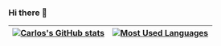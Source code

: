 ### Hi there 👋

<!--
**carloscarucce/carloscarucce** is a ✨ _special_ ✨ repository because its `README.md` (this file) appears on your GitHub profile.

Here are some ideas to get you started:

- 🔭 I’m currently working on ...
- 🌱 I’m currently learning ...
- 👯 I’m looking to collaborate on ...
- 🤔 I’m looking for help with ...
- 💬 Ask me about ...
- 📫 How to reach me: ...
- 😄 Pronouns: ...
- ⚡ Fun fact: ...
-->

|[![Carlos's GitHub stats](https://github-readme-stats.vercel.app/api?username=carloscarucce&theme=tokyonight&show_icons=true&count_private=true&custom_title=Github%20Stats)](https://github-readme-stats.vercel.app/api?username=carloscarucce&theme=tokyonight&show_icons=true&count_private=true&custom_title=Github%20Stats)|[![Most Used Languages](https://github-readme-stats.vercel.app/api/top-langs/?username=carloscarucce&layout=compact&theme=tokyonight)](https://github-readme-stats.vercel.app/api/top-langs/?username=carloscarucce&layout=compact&theme=tokyonight)|
|---|---|



